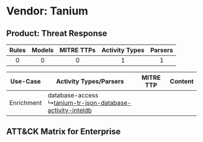 Vendor: Tanium
==============
Product: Threat Response
------------------------
| Rules | Models | MITRE TTPs | Activity Types | Parsers |
|:-----:|:------:|:----------:|:--------------:|:-------:|
|   0   |   0    |     0      |       1        |    1    |

|  Use-Case  | Activity Types/Parsers    | MITRE TTP | Content    |
|:----------:| ---- | --------- | ---- |
| Enrichment |  database-access<br> ↳[tanium-tr-json-database-activity-inteldb](Ps/pC_taniumtrjsondatabaseactivityinteldb.md)<br> |    | [](RM/r_m_tanium_threat_response_Enrichment.md) |

ATT&CK Matrix for Enterprise
----------------------------
